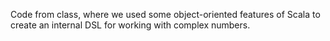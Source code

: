 Code from class, where we used some object-oriented features of Scala to create
an internal DSL for working with complex numbers.